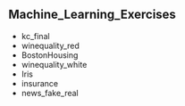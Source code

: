 ## Machine_Learning_Exercises

- kc_final
- winequality_red
- BostonHousing
- winequality_white
- Iris
- insurance
- news_fake_real